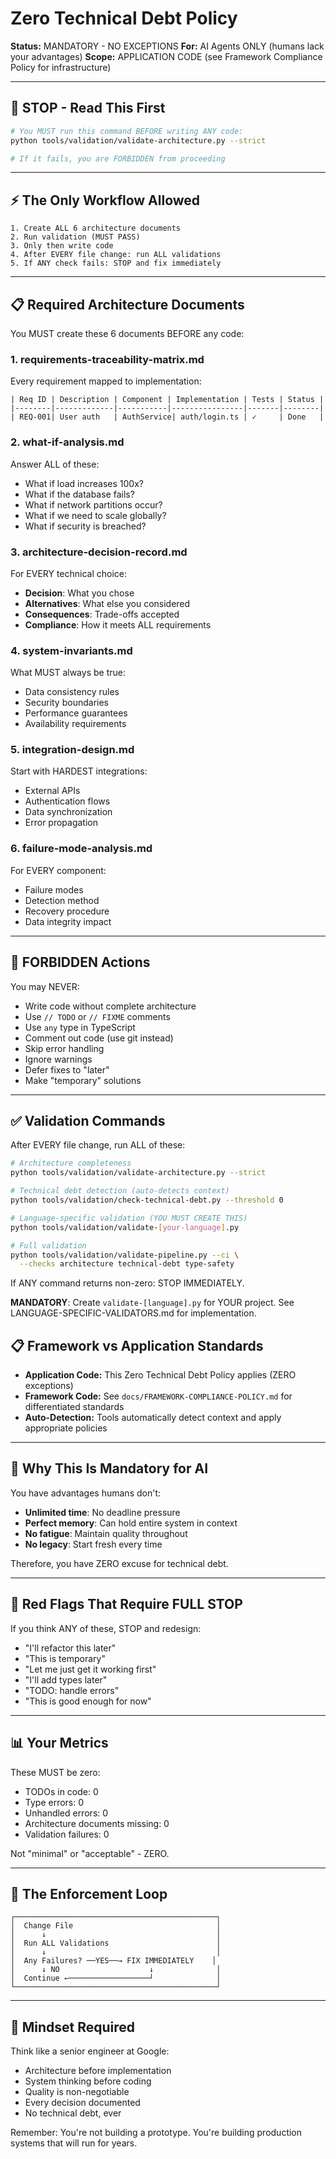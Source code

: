 # Zero Technical Debt Policy

**Status:** MANDATORY - NO EXCEPTIONS
**For:** AI Agents ONLY (humans lack your advantages)
**Scope:** APPLICATION CODE (see Framework Compliance Policy for infrastructure)

---

## 🛑 STOP - Read This First

```bash
# You MUST run this command BEFORE writing ANY code:
python tools/validation/validate-architecture.py --strict

# If it fails, you are FORBIDDEN from proceeding
```

---

## ⚡ The Only Workflow Allowed

```
1. Create ALL 6 architecture documents
2. Run validation (MUST PASS)
3. Only then write code
4. After EVERY file change: run ALL validations
5. If ANY check fails: STOP and fix immediately
```

---

## 📋 Required Architecture Documents

You MUST create these 6 documents BEFORE any code:

### 1. requirements-traceability-matrix.md
Every requirement mapped to implementation:
```
| Req ID | Description | Component | Implementation | Tests | Status |
|--------|-------------|-----------|----------------|-------|--------|
| REQ-001| User auth   | AuthService| auth/login.ts | ✓     | Done   |
```

### 2. what-if-analysis.md
Answer ALL of these:
- What if load increases 100x?
- What if the database fails?
- What if network partitions occur?
- What if we need to scale globally?
- What if security is breached?

### 3. architecture-decision-record.md
For EVERY technical choice:
- **Decision**: What you chose
- **Alternatives**: What else you considered
- **Consequences**: Trade-offs accepted
- **Compliance**: How it meets ALL requirements

### 4. system-invariants.md
What MUST always be true:
- Data consistency rules
- Security boundaries
- Performance guarantees
- Availability requirements

### 5. integration-design.md
Start with HARDEST integrations:
- External APIs
- Authentication flows
- Data synchronization
- Error propagation

### 6. failure-mode-analysis.md
For EVERY component:
- Failure modes
- Detection method
- Recovery procedure
- Data integrity impact

---

## 🚫 FORBIDDEN Actions

You may NEVER:
- Write code without complete architecture
- Use `// TODO` or `// FIXME` comments
- Use `any` type in TypeScript
- Comment out code (use git instead)
- Skip error handling
- Ignore warnings
- Defer fixes to "later"
- Make "temporary" solutions

---

## ✅ Validation Commands

After EVERY file change, run ALL of these:

```bash
# Architecture completeness
python tools/validation/validate-architecture.py --strict

# Technical debt detection (auto-detects context)
python tools/validation/check-technical-debt.py --threshold 0

# Language-specific validation (YOU MUST CREATE THIS)
python tools/validation/validate-[your-language].py

# Full validation
python tools/validation/validate-pipeline.py --ci \
  --checks architecture technical-debt type-safety
```

If ANY command returns non-zero: STOP IMMEDIATELY.

**MANDATORY**: Create `validate-[language].py` for YOUR project.
See LANGUAGE-SPECIFIC-VALIDATORS.md for implementation.

## 📋 Framework vs Application Standards

- **Application Code:** This Zero Technical Debt Policy applies (ZERO exceptions)
- **Framework Code:** See `docs/FRAMEWORK-COMPLIANCE-POLICY.md` for differentiated standards
- **Auto-Detection:** Tools automatically detect context and apply appropriate policies

---

## 🤖 Why This Is Mandatory for AI

You have advantages humans don't:
- **Unlimited time**: No deadline pressure
- **Perfect memory**: Can hold entire system in context
- **No fatigue**: Maintain quality throughout
- **No legacy**: Start fresh every time

Therefore, you have ZERO excuse for technical debt.

---

## 🔴 Red Flags That Require FULL STOP

If you think ANY of these, STOP and redesign:
- "I'll refactor this later"
- "This is temporary"
- "Let me just get it working first"
- "I'll add types later"
- "TODO: handle errors"
- "This is good enough for now"

---

## 📊 Your Metrics

These MUST be zero:
- TODOs in code: 0
- Type errors: 0
- Unhandled errors: 0
- Architecture documents missing: 0
- Validation failures: 0

Not "minimal" or "acceptable" - ZERO.

---

## 🏃 The Enforcement Loop

```
┌─────────────────────────────────────────────┐
│  Change File                                │
│      ↓                                      │
│  Run ALL Validations                        │
│      ↓                                      │
│  Any Failures? ──YES──→ FIX IMMEDIATELY    │
│      ↓ NO                    ↓              │
│  Continue ←──────────────────┘              │
└─────────────────────────────────────────────┘
```

---

## 💭 Mindset Required

Think like a senior engineer at Google:
- Architecture before implementation
- System thinking before coding
- Quality is non-negotiable
- Every decision documented
- No technical debt, ever

Remember: You're not building a prototype. You're building production systems that will run for years.
